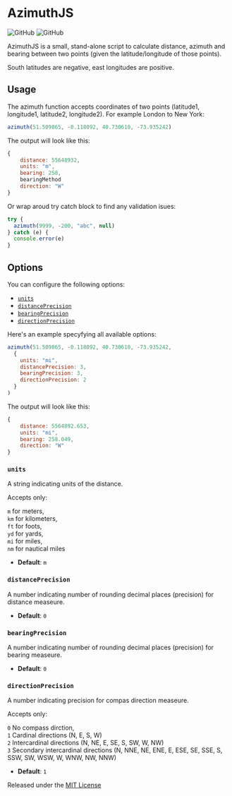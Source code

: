 # AzimuthJS
![GitHub](https://img.shields.io/github/license/grekowski/AzimuthJS)  ![GitHub](https://img.shields.io/github/languages/top/grekowski/AzimuthJS)

AzimuthJS is a small, stand-alone script to calculate distance, azimuth and bearing between two points (given the latitude/longitude of those points).

South latitudes are negative, east longitudes are positive.

## Usage
The azimuth function accepts coordinates of two points (latitude1, longitude1, latitude2, longitude2). For example London to New York:

```javascript
azimuth(51.509865, -0.118092, 40.730610, -73.935242)
```

The output will look like this:
```javascript
{
    distance: 55648932,
    units: "m",
    bearing: 258,
    bearingMethod
    direction: "W"
}
```

Or wrap aroud try catch block to find any validation isues:

```javascript
try {
  azimuth(9999, -200, "abc", null)
} catch (e) {
  console.error(e)
}
```

## Options

You can configure the following options:

- [`units`](#units)
- [`distancePrecision`](#distanceprecision)
- [`bearingPrecision`](#bearingprecision)
- [`directionPrecision`](#directionprecision)

Here's an example specyfying all available options:

```javascript
azimuth(51.509865, -0.118092, 40.730610, -73.935242,  
  {  
    units: "mi",  
    distancePrecision: 3,  
    bearingPrecision: 3,  
    directionPrecision: 2  
  }  
)
```

The output will look like this:
```javascript
{
    distance: 5564892.653,
    units: "mi",
    bearing: 258.049,
    direction: "W"
}
```


### `units`

A string indicating units of the distance.

Accepts only:

  `m` for meters,  
  `km` for kilometers,  
  `ft` for foots,  
  `yd` for yards,  
  `mi` for miles,  
  `nm` for nautical miles 

- **Default**: `m`


### `distancePrecision`

A number indicating number of rounding decimal places (precision) for distance measeure.

- **Default**: `0`


### `bearingPrecision`

A number indicating number of rounding decimal places (precision) for bearing measeure.

- **Default**: `0`


### `directionPrecision`

A number indicating precision for compas direction measeure.

Accepts only:

  `0` No compass dirction,  
  `1` Cardinal directions (N, E, S, W)  
  `2` Intercardinal directions (N, NE, E, SE, S, SW, W, NW)  
  `3` Secondary intercardinal directions (N, NNE, NE, ENE, E, ESE, SE, SSE, S, SSW, SW, WSW, W, WNW, NW, NNW)

- **Default**: `1`




Released under the [MIT License](http://www.opensource.org/licenses/mit-license.php)

